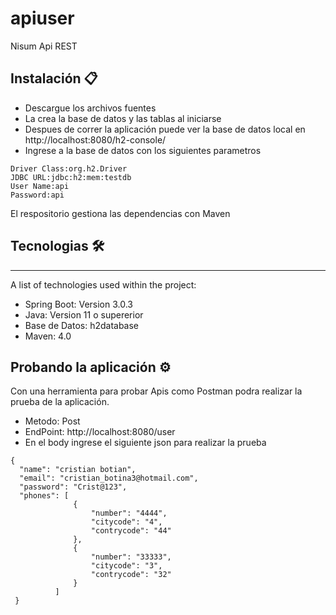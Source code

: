 # apiuser
Nisum Api REST


## Instalación 📋
* Descargue los archivos fuentes
* La crea la base de datos y las tablas al iniciarse
* Despues de correr la aplicación puede ver la base de datos local en http://localhost:8080/h2-console/
* Ingrese a la base de datos con los siguientes parametros 
```
Driver Class:org.h2.Driver
JDBC URL:jdbc:h2:mem:testdb
User Name:api
Password:api
```

El respositorio gestiona las dependencias con Maven
## Tecnologias 🛠️
***
A list of technologies used within the project:
* Spring Boot: Version 3.0.3
* Java: Version 11 o supererior
* Base de Datos: h2database
* Maven: 4.0

## Probando la aplicación ⚙️
Con una herramienta para probar Apis como Postman podra realizar la prueba de la aplicación.
* Metodo: Post
* EndPoint: http://localhost:8080/user
* En el body ingrese el siguiente json para realizar la prueba
```
{
  "name": "cristian botian",
  "email": "cristian_botina3@hotmail.com",
  "password": "Crist@123",
  "phones": [
              {
                  "number": "4444",
                  "citycode": "4",
                  "contrycode": "44"
              },
              {
                  "number": "33333",
                  "citycode": "3",
                  "contrycode": "32"
              }
          ]
 }
```


